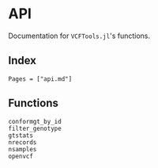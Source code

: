
# API

Documentation for `VCFTools.jl`'s functions.

## Index

```@index
Pages = ["api.md"]
```

## Functions

```@docs
conformgt_by_id
filter_genotype
gtstats
nrecords
nsamples
openvcf
```

